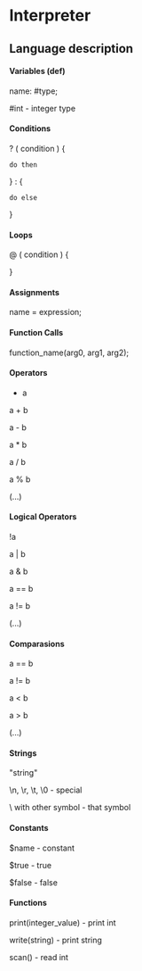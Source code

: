 # Interpreter

## Language description

#### Variables (def)

name: \#type;

\#int - integer type

#### Conditions

? ( condition ) {

	do then

} : {

	do else

}

#### Loops

@ ( condition ) {



}

#### Assignments

name = expression;

#### Function Calls

function_name(arg0, arg1, arg2);

#### Operators

- a

a + b

a - b

a * b

a / b

a % b

(...)

#### Logical Operators

!a

a | b

a & b

a == b

a != b

(...)

#### Comparasions

a == b

a != b

a < b

a > b

(...)

#### Strings

"string"

\n, \r, \t, \0 - special

\ with other symbol - that symbol

#### Constants

$name - constant


$true - true

$false - false

#### Functions

print(integer_value) - print int

write(string) - print string

scan() - read int